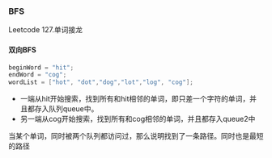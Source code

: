 ### BFS

Leetcode 127.单词接龙

#### 双向BFS

```c++
beginWord = "hit";
endWord = "cog";
wordList = ["hot", "dot","dog","lot","log", "cog"];
```

- 一端从hit开始搜索，找到所有和hit相邻的单词，即只差一个字符的单词，并且都存入队列queue中。
- 另一端从cog开始搜索，找到所有和cog相邻的单词，并且都存入queue2中

当某个单词，同时被两个队列都访问过，那么说明找到了一条路径。同时也是最短的路径


